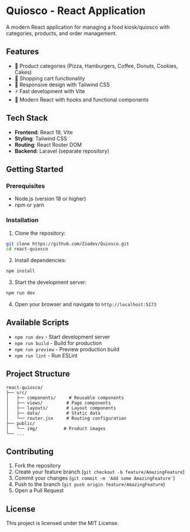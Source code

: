 # Quiosco - React Application

A modern React application for managing a food kiosk/quiosco with categories, products, and order management.

## Features

- 🍕 Product categories (Pizza, Hamburgers, Coffee, Donuts, Cookies, Cakes)
- 🛒 Shopping cart functionality
- 📱 Responsive design with Tailwind CSS
- ⚡ Fast development with Vite
- 🎯 Modern React with hooks and functional components

## Tech Stack

- **Frontend**: React 19, Vite
- **Styling**: Tailwind CSS
- **Routing**: React Router DOM
- **Backend**: Laravel (separate repository)

## Getting Started

### Prerequisites

- Node.js (version 18 or higher)
- npm or yarn

### Installation

1. Clone the repository:
```bash
git clone https://github.com/Ziodev/Quiosco.git
cd react-quiosco
```

2. Install dependencies:
```bash
npm install
```

3. Start the development server:
```bash
npm run dev
```

4. Open your browser and navigate to `http://localhost:5173`

## Available Scripts

- `npm run dev` - Start development server
- `npm run build` - Build for production
- `npm run preview` - Preview production build
- `npm run lint` - Run ESLint

## Project Structure

```
react-quiosco/
├── src/
│   ├── components/     # Reusable components
│   ├── views/         # Page components
│   ├── layouts/       # Layout components
│   ├── data/          # Static data
│   └── router.jsx     # Routing configuration
├── public/
│   └── img/          # Product images
└── ...
```

## Contributing

1. Fork the repository
2. Create your feature branch (`git checkout -b feature/AmazingFeature`)
3. Commit your changes (`git commit -m 'Add some AmazingFeature'`)
4. Push to the branch (`git push origin feature/AmazingFeature`)
5. Open a Pull Request

## License

This project is licensed under the MIT License.
